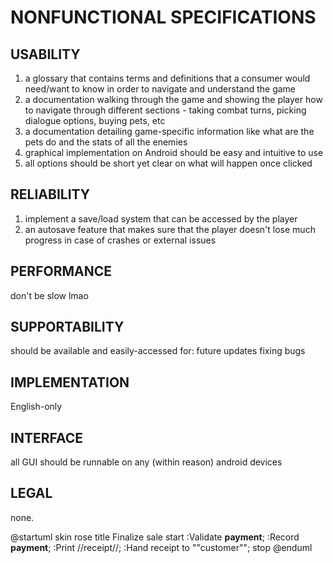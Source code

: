 # NONFUNCTIONAL SPECIFICATIONS

## USABILITY
1) a glossary that contains terms and definitions that a consumer would need/want to know in order to navigate and understand the game 
2) a documentation walking through the game and showing the player how to navigate through different sections - taking combat turns, picking dialogue options, buying pets, etc
3) a documentation detailing game-specific information like what are the pets do and the stats of all the enemies 
4) graphical implementation on Android should be easy and intuitive to use
5) all options should be short yet clear on what will happen once clicked

## RELIABILITY
1) implement a save/load system that can be accessed by the player 
2) an autosave feature that makes sure that the player doesn't lose much progress in case of crashes or external issues

## PERFORMANCE
don't be slow lmao

## SUPPORTABILITY
should be available and easily-accessed for:
future updates
fixing bugs

## IMPLEMENTATION
English-only

## INTERFACE
all GUI should be runnable on any (within reason) android devices

## LEGAL
none.

@startuml
skin rose
title Finalize sale
start
:Validate __payment__;
:Record **payment**;
:Print //receipt//;
:Hand receipt to ""customer"";
stop
@enduml


